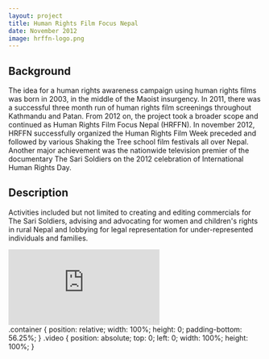 ```yaml
---
layout: project
title: Human Rights Film Focus Nepal
date: November 2012
image: hrffn-logo.png
---
```


## Background
The idea for a human rights awareness campaign using human rights films was born in 2003, in the middle of the Maoist insurgency. In 2011, there was a successful three month run of human rights film screenings throughout Kathmandu and Patan. From 2012 on, the project took a broader scope and continued as Human Rights Film Focus Nepal (HRFFN). In november 2012, HRFFN successfully organized the Human Rights Film Week preceded and followed by various Shaking the Tree school film festivals all over Nepal. Another major achievement was the nationwide television premier of the documentary The Sari Soldiers on the 2012 celebration of International Human Rights Day.

## Description
Activities included but not limited to creating and editing commercials for The Sari Soldiers, advising and advocating for women and children's rights in rural Nepal and lobbying for legal representation for under-represented individuals and families.

<div class="container">
<iframe src="https://www.youtube.com/embed/5L-h2q4lgBw" 
frameborder="0" allowfullscreen class="video"></iframe>
</div>
.container {
    position: relative;
    width: 100%;
    height: 0;
    padding-bottom: 56.25%;
}
.video {
    position: absolute;
    top: 0;
    left: 0;
    width: 100%;
    height: 100%;
}

